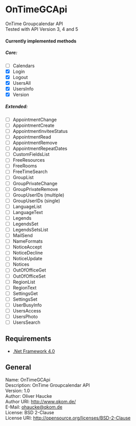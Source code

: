 # OnTimeGCApi
OnTime Groupcalendar API  
Tested with API Version 3, 4 and 5  

#### Currently implemented methods  
##### Core:
* [ ] Calendars
* [X] Login
* [X] Logout
* [X] UsersAll
* [X] UsersInfo
* [X] Version

##### Extended:
* [ ] AppointmentChange
* [ ] AppointmentCreate
* [ ] AppointmentInviteeStatus
* [ ] AppointmentRead
* [ ] AppointmentRemove
* [ ] AppointmentRepeatDates
* [ ] CustomFieldsList
* [ ] FreeResources
* [ ] FreeRooms
* [ ] FreeTimeSearch
* [ ] GroupList
* [ ] GroupPrivateChange
* [ ] GroupPrivateRemove
* [ ] GroupUserIDs (multiple)
* [ ] GroupUserIDs (single)
* [ ] LanguageList
* [ ] LanguageText
* [ ] Legends
* [ ] LegendsSet
* [ ] LegendsSetsList
* [ ] MailSend
* [ ] NameFormats
* [ ] NoticeAccept
* [ ] NoticeDecline
* [ ] NoticeUpdate
* [ ] Notices
* [ ] OutOfOfficeGet
* [ ] OutOfOfficeSet
* [ ] RegionList
* [ ] RegionText
* [ ] SettingsGet
* [ ] SettingsSet
* [ ] UserBusyInfo
* [ ] UsersAccess
* [ ] UsersPhoto
* [ ] UsersSearch

## Requirements
* [.Net Framework 4.0](http://www.microsoft.com/de-de/download/details.aspx?id=17718)

## General
Name: OnTimeGCApi  
Description: OnTime Groupcalendar API  
Version: 1.0  
Author: Oliver Haucke  
Author URI: http://www.qkom.de/  
E-Mail: ohaucke@qkom.de  
License: BSD 2-Clause  
License URI: http://opensource.org/licenses/BSD-2-Clause
